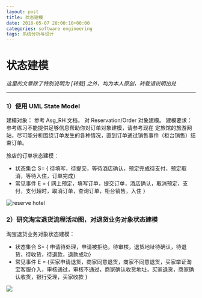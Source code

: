 ```yaml
---
layout: post
title: 状态建模
date: 2018-05-07 20:00:10+00:00
categories: software engineering
tags: 系统分析与设计
---
```


# 状态建模

*这里的文章除了特别说明为 [转载] 之外，均为本人原创，转载请说明出处*

----------

### 1）使用 UML State Model

建模对象： 参考 Asg_RH 文档， 对 Reservation/Order 对象建模。
建模要求： 参考练习不能提供足够信息帮助你对订单对象建模，请参考现在 定旅馆的旅游网站，尽可能分析围绕订单发生的各种情况，直到订单通过销售事件（柜台销售）结束订单。

旅店的订单状态建模：

- 状态集合 S= { 待填写，待提交，等待酒店确认，预定完成待支付，预定取消，等待入住，订单完成}
- 常见事件 E = { 网上预定，填写订单，提交订单，酒店确认，取消预定，支付，支付超时，取消订单，查询订单，柜台销售，入住 }

![reserve hotel](https://github.com/Dxiaocai666/test/raw/master/%E8%AE%A2%E6%97%85%E9%A6%86%E7%8A%B6%E6%80%81.png)

### 2）研究淘宝退货流程活动图，对退货业务对象状态建模
淘宝退货业务对象状态建模：

- 状态集合 S= { 申请待处理，申请被拒绝，待审核，退货地址待确认，待退货，待收货，待退款，退款成功}
- 常见事件 E = {买家申请退货，商家同意退货，商家不同意退货，买家举证淘宝客服介入，审核通过，审核不通过，商家确认收货地址，买家退货，商家确认收货，银行受理，买家收款 }

![](https://github.com/Dxiaocai666/test/raw/master/%E6%B7%98%E5%AE%9D%E9%80%80%E8%B4%A7%E7%8A%B6%E6%80%81.png)
